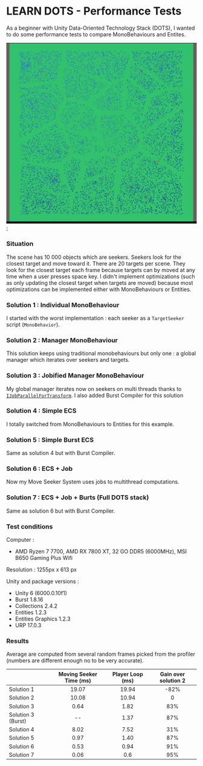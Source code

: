 # LEARN DOTS - Performance Tests

As a beginner with Unity  Data-Oriented Technology Stack (DOTS), I wanted to do some performance tests to compare MonoBehaviours and Entites.

![image info](game-screenshot.png);

### Situation
The scene has 10 000 objects which are seekers. Seekers look for the closest target and move toward it. There are 20 targets per scene.
They look for the closest target each frame because targets can by moved at any time when a user presses space key.
I didn't implement optimizations (such as only updating the closest target when targets are moved) because most optimizations can be implemented either with MonoBehaviours or Entities.

### Solution 1 : Individual MonoBehaviour
I started with the worst implementation : each seeker as a ```TargetSeeker``` script (```MonoBehavior```).

### Solution 2 : Manager MonoBehaviour
This solution keeps using traditional monobehaviours but only one : a global manager which iterates over seekers and targets.

### Solution 3 : Jobified Manager MonoBehaviour
My global manager iterates now on seekers on multi threads thanks to [```IJobParallelForTransform```](https://docs.unity3d.com/ScriptReference/Jobs.IJobParallelForTransform.html). I also added Burst Compiler for this solution

### Solution 4 : Simple ECS
I totally switched from MonoBehaviours to Entities for this example.

### Solution 5 : Simple Burst ECS
Same as solution 4 but with Burst Compiler.

### Solution 6 : ECS + Job
Now my Move Seeker System uses jobs to multithread computations.

### Solution 7 : ECS + Job + Burts (Full DOTS stack)
Same as solution 6 but with Burst Compiler.

### Test conditions

Computer :
- AMD Ryzen 7 7700, AMD RX 7800 XT, 32 GO DDR5 (6000MHz), MSI B650 Gaming Plus Wifi

Resolution : 1255px x 613 px

Unity and package versions :
- Unity 6 (6000.0.10f1)
- Burst 1.8.16
- Collections 2.4.2
- Entities 1.2.3
- Entities Graphics 1.2.3
- URP 17.0.3


### Results

Average are computed from several random frames picked from the profiler (numbers are different enough no to be very accurate).

|                    |  Moving Seeker Time (ms) | Player Loop (ms) | Gain over solution 2 |
| :---               |    :----:                |    :----:        |    :----:            |
| Solution 1         |  19.07                   | 19.94            | -82%                 |
| Solution 2         |  10.08                   | 10.94            | 0                    |
| Solution 3         |  0.64                    | 1.82             | 83%                  |
| Solution 3 (Burst) |  --                      | 1.37             | 87%                  |
| Solution 4         |  8.02                    | 7.52             | 31%                  |
| Solution 5         |  0.97                    | 1.40             | 87%                  |
| Solution 6         |  0.53                    | 0.94             | 91%                  |
| Solution 7         |  0.06                    | 0.6              | 95%                  |